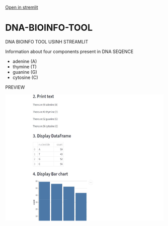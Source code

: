 <a href="https://share.streamlit.io/techcoderr/dna-bioinfo-tool/main/bioinfo.py">Open in stremlit</a>

# DNA-BIOINFO-TOOL
DNA BIOINFO TOOL USINH STREAMLIT


Information about four components present in DNA SEQENCE
<ul>
  <li>adenine (A)</li>
  <li>thymine (T)</li>
<li>guanine (G)</li>
<li>cytosine (C)</li>

</ul>
<p>PREVIEW </p>
<img src="dnadata.jpg" width="800px" height="400px">
